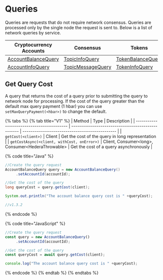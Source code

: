 # Queries

Queries are requests that do not require network consensus. Queries are processed only by the single node the request is sent to. Below is a list of network queries by service.

| Cryptocurrency Accounts                                            | Consensus                                                 | Tokens                                                         | File Service                                                 | Smart Contracts                                                                                                                      | Schedule Service                                                     |
| ------------------------------------------------------------------ | --------------------------------------------------------- | -------------------------------------------------------------- | ------------------------------------------------------------ | ------------------------------------------------------------------------------------------------------------------------------------ | -------------------------------------------------------------------- |
| [AccountBalanceQuery](../../cryptocurrency/get-account-balance.md) | [TopicInfoQuery](../../consensus/get-topic-info.md)       | [TokenBalanceQuery](../../tokens/get-account-token-balance.md) | [FileContentsQuery](../../file-storage/get-file-contents.md) | [ContractCallQuery](../../smart-contracts/get-smart-contract-bytecode.md)                                                            | [ScheduleInfoQuery](../../schedule-transaction/get-schedule-info.md) |
| [AccountInfoQuery](../../cryptocurrency/get-account-info.md)       | [TopicMessageQuery](../../consensus/get-topic-message.md) | [TokenInfoQuery](../../tokens/get-token-info.md)               | [FileInfoQuery](../../file-storage/get-file-info.md)         | [ContractByteCodeQuery](https://github.com/theekrystallee/hedera-style-guide/blob/sdk-v1/deprecated/sdks/broken-reference/README.md) |                                                                      |

## Get Query Cost

A query that returns the cost of a query prior to submitting the query to network node for processing. If the cost of the query greater than the default max query payment (1 hbar) you can use `setMaxQueryPayment(<hbar>)` to change the default.

{% tabs %}
{% tab title="V1" %}
| Method                                      | Type                                                | Description                                      |
| ------------------------------------------- | --------------------------------------------------- | ------------------------------------------------ |
| `getCost(<client>)`                         | Client                                              | Get the cost of the query in long representation |
| `getCostAsync(<client, withCost, onError>)` | Client, Consumer\<long>, Consumer\<HederaThrowable> | Get the cost of a query asynchronously           |

{% code title="Java" %}
```java
//Create the query request
AccountBalanceQuery query = new AccountBalanceQuery()
     .setAccountId(accountId);

//Get the cost of the query
long queryCost = query.getCost(client);

System.out.println("The account balance query cost is " +queryCost);

//v1.3.2
```
{% endcode %}

{% code title="JavaScript" %}
```javascript
//Create the query request
const query = new AccountBalanceQuery()
     .setAccountId(accountId);

//Get the cost of the query
const queryCost = await query.getCost(client);

console.log("The account balance query cost is " +queryCost);
```
{% endcode %}
{% endtab %}
{% endtabs %}

##
